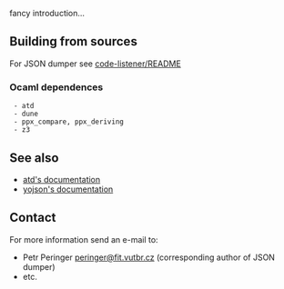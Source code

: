 fancy introduction...

## Building from sources

For JSON dumper see [code-listener/README](https://github.com/versokova/predator/blob/json/README)

### Ocaml dependences
     - atd
     - dune
     - ppx_compare, ppx_deriving
     - z3

## See also
   * [atd's documentation](http://atd.readthedocs.io/en/latest/)
   * [yojson's documentation](https://docs.mirage.io/yojson/Yojson/index.html)

## Contact
For more information send an e-mail to:

* Petr Peringer <peringer@fit.vutbr.cz> (corresponding author of JSON dumper)
* etc.

